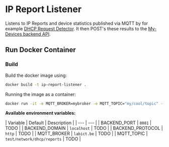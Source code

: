 # IP Report Listener

Listens to IP Reports and device statistics published via MQTT by for example [DHCP Request Detector](https://github.com/BioBoost/dhcp-request-detector). It then POST's these results to the [My-Devices backend API](https://github.com/BioBoost/my-devices-backend).

## Run Docker Container

### Build

Build the docker image using:

```bash
docker build -t ip-report-listener .
```

Running the image as a container:

```bash
docker run -it -e MQTT_BROKER=mybroker -e MQTT_TOPIC="my/cool/topic" --rm ip-report-listener
```

**Available environment variables:**

| Variable | Default | Description |
| --- | --- |
| BACKEND_PORT | `8081` | TODO |
| BACKEND_DOMAIN | `localhost` | TODO |
| BACKEND_PROTOCOL | `http` | TODO |
| MQTT_BROKER | `labict.be` | TODO |
| MQTT_TOPIC | `test/network/dhcp/reports` | TODO |
